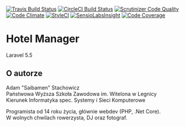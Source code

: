 [![Travis Build Status](https://travis-ci.org/Saibamen/HotelManager.svg?branch=master)](https://travis-ci.org/Saibamen/HotelManager)
[![CircleCI Build Status](https://circleci.com/gh/Saibamen/HotelManager/tree/master.png?style=shield&circle-token=ac69eaabe4d9f3b11b08db5fffb27aa48c02ec2b)](hhttps://circleci.com/gh/Saibamen/HotelManager)
[![Scrutinizer Code Quality](https://scrutinizer-ci.com/g/Saibamen/HotelManager/badges/quality-score.png?b=master)](https://scrutinizer-ci.com/g/Saibamen/HotelManager/?branch=master)
[![Code Climate](https://codeclimate.com/github/Saibamen/HotelManager/badges/gpa.svg)](https://codeclimate.com/github/Saibamen/HotelManager)
[![StyleCI](https://styleci.io/repos/77186372/shield?branch=master)](https://styleci.io/repos/77186372)
[![SensioLabsInsight](https://insight.sensiolabs.com/projects/37d84994-c778-4373-94f2-a3218c22f96d/mini.png)](https://insight.sensiolabs.com/projects/37d84994-c778-4373-94f2-a3218c22f96d)
[![Code Coverage](https://scrutinizer-ci.com/g/Saibamen/HotelManager/badges/coverage.png?b=master)](https://scrutinizer-ci.com/g/Saibamen/HotelManager/?branch=master)

# Hotel Manager

Laravel 5.5

## O autorze

Adam "Saibamen" Stachowicz<br />
Państwowa Wyższa Szkoła Zawodowa im. Witelona w Legnicy<br />
Kierunek Informatyka spec. Systemy i Sieci Komputerowe

Programista od 14 roku życia, głównie webdev (PHP, .Net Core).<br />
W wolnych chwilach rowerzysta, DJ oraz fotograf.
